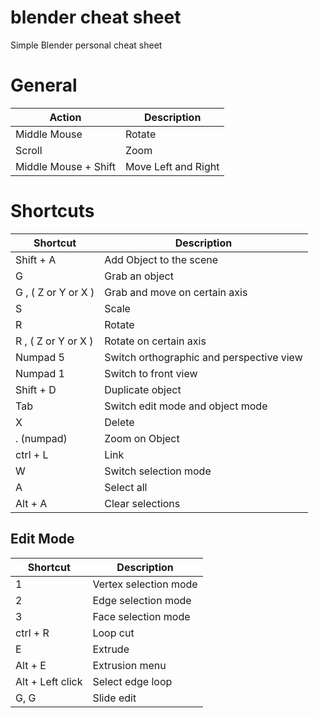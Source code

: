 # blender cheat sheet

Simple Blender personal cheat sheet

# General

| Action | Description |
| ------ | ------ |
| Middle Mouse | Rotate |
| Scroll | Zoom |
| Middle Mouse + Shift | Move Left and Right |

# Shortcuts

| Shortcut | Description |
| ------ | ------ |
| Shift + A | Add Object to the scene |
| G | Grab an object |
| G , ( Z or Y or X ) | Grab and move on certain axis |
| S | Scale |
| R | Rotate |
| R , ( Z or Y or X ) | Rotate on certain axis |
| Numpad 5 | Switch orthographic and perspective view  |
| Numpad 1 | Switch to front view  |
| Shift + D | Duplicate object  |
| Tab | Switch edit mode and object mode  |
| X | Delete  |
| . (numpad) | Zoom on Object  |
| ctrl + L | Link  |
| W | Switch selection mode  |
| A | Select all  |
| Alt + A | Clear selections  |

## Edit Mode

| Shortcut | Description |
| ------ | ------ |
| 1 | Vertex selection mode |
| 2 | Edge selection mode |
| 3 | Face selection mode |
| ctrl + R | Loop cut |
| E | Extrude |
| Alt + E | Extrusion menu |
| Alt + Left click | Select edge loop |
| G, G | Slide edit |
